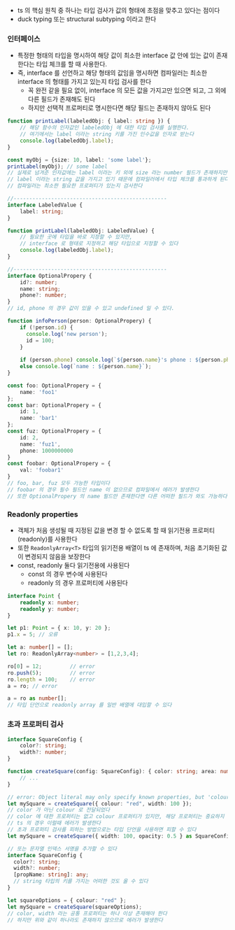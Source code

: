 * ts 의 핵심 원칙 중 하나는 타입 검사가 값의 형태에 초점을 맞추고 있다는 점이다
* duck typing 또는 structural subtyping 이라고 한다

### 인터페이스

* 특정한 형태의 타입을 명시하여 해당 값이 최소한 interface 값 안에 있는 값이 존재한다는 타입 체크를 할 때 사용한다.
* 즉, interface 를 선언하고 해당 형태의 값임을 명시하면 컴파일러는 최소한 interface 의 형태를 가지고 있는지 타입 검사를 한다
  * 꼭 완전 같을 필요 없이, interface 의 모든 값을 가지고만 있으면 되고, 그 외에 다른 필드가 존재해도 된다
  * 하지만 선택적 프로퍼티로 명시한다면 해당 필드는 존재하지 않아도 된다

```typescript
function printLabel(labeledObj: { label: string }) {
    // 해당 함수의 인자값인 labeledObj 에 대한 타입 검사를 실행한다.
    // 여기에서는 label 이라는 string 키를 가진 인수값을 인자로 받는다
    console.log(labeledObj.label);
}

const myObj = {size: 10, label: 'some label'};
printLabel(myObj); // some label
// 실제로 넘겨준 인자값에는 label 이라는 키 외에 size 라는 number 필드가 존재하지만,
// label 이라는 string 값을 가지고 있기 때문에 컴파일러에서 타입 체크를 통과하게 된다
// 컴파일러는 최소한 필요한 프로퍼티가 있는지 검사한다

//-------------------------------------------------
interface LabeledValue {
    label: string;
}

function printLabel(labeledObj: LabeledValue) {
    // 필요한 곳에 타입을 바로 지정할 수 있지만,
    // interface 로 형태로 지정하고 해당 타입으로 지정할 수 있다
    console.log(labeledObj.label);
}

//-------------------------------------------------
interface OptionalPropery {
    id?: number;
    name: string;
    phone?: number;
}
// id, phone 의 경우 값이 있을 수 있고 undefined 일 수 있다.

function infoPerson(person: OptionalPropery) {
    if (!person.id) {
      console.log('new person');
      id = 100;
    }
    
    if (person.phone) console.log(`${person.name}'s phone : ${person.phone}`);
    else console.log(`name : ${person.name}`);
}

const foo: OptionalPropery = {
    name: 'foo1'
};
const bar: OptionalPropery = {
    id: 1,
    name: 'bar1'
};
const fuz: OptionalPropery = {
    id: 2,
    name: 'fuz1',
    phone: 1000000000
}
const foobar: OptionalPropery = {
    val: 'foobar1'
}
// foo, bar, fuz 모두 가능한 타입이다
// foobar 의 경우 필수 필드인 name 이 없으므로 컴파일에서 에러가 발생한다
// 또한 OptionalPropery 의 name 필드만 존재한다면 다른 어떠한 필드가 와도 가능하다
```

### Readonly properties

* 객체가 처음 생성될 때 지정된 값을 변경 할 수 없도록 할 때 읽기전용 프로퍼티(readonly)를 사용한다
* 또한 `ReadonlyArray<T>` 타입의 읽기전용 배열이 ts 에 존재하며, 처음 초기화된 값이 변경되지 않음을 보장한다
* const, readonly 둘다 읽기전용에 사용된다
  * const 의 경우 변수에 사용된다
  * readonly 의 경우 프로퍼티에 사용된다

```typescript
interface Point {
    readonly x: number;
    readonly y: number;
}

let p1: Point = { x: 10, y: 20 };
p1.x = 5; // 오류

let a: number[] = [];
let ro: ReadonlyArray<number> = [1,2,3,4];

ro[0] = 12;         // error
ro.push(5);         // error
ro.length = 100;    // error
a = ro; // error

a = ro as number[];
// 타입 단언으로 readonly array 를 일반 배열에 대입할 수 있다
```

### 초과 프로퍼티 검사

```typescript
interface SquareConfig {
    color?: string;
    width?: number;
}

function createSquare(config: SquareConfig): { color: string; area: number } {
    // ...
}

// error: Object literal may only specify known properties, but 'colour' does not exist in type 'SquareConfig'. Did you mean to write 'color'?
let mySquare = createSquare({ colour: "red", width: 100 });
// color 가 아닌 colour 로 전달되었다
// color 에 대한 프로퍼티는 없고 colour 프로퍼티가 있지만, 해당 프로퍼티는 중요하지 않다
// ts 의 경우 이럴때 에러가 발생한다
// 초과 프로퍼티 검사를 피하는 방법으로는 타입 단언을 사용하면 피할 수 있다
let mySquare = createSquare({ width: 100, opacity: 0.5 } as SquareConfig);

// 또는 문자열 인덱스 서명을 추가할 수 있다
interface SquareConfig {
  color?: string;
  width?: number;
  [propName: string]: any;
  // string 타입의 키를 가지는 어떠한 것도 올 수 있다
}

let squareOptions = { colour: "red" };
let mySquare = createSquare(squareOptions);
// color, width 라는 공통 프로퍼티는 하나 이상 존재해야 한다
// 하지만 위와 같이 하나라도 존재하지 않으므로 에러가 발생한다
```

